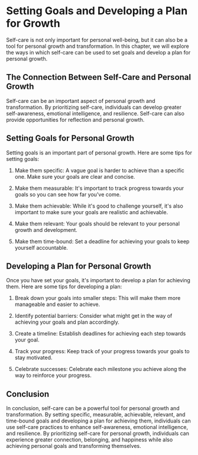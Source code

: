 # Setting Goals and Developing a Plan for Growth

Self-care is not only important for personal well-being, but it can also be a tool for personal growth and transformation. In this chapter, we will explore the ways in which self-care can be used to set goals and develop a plan for personal growth.

The Connection Between Self-Care and Personal Growth
----------------------------------------------------

Self-care can be an important aspect of personal growth and transformation. By prioritizing self-care, individuals can develop greater self-awareness, emotional intelligence, and resilience. Self-care can also provide opportunities for reflection and personal growth.

Setting Goals for Personal Growth
---------------------------------

Setting goals is an important part of personal growth. Here are some tips for setting goals:

1. Make them specific: A vague goal is harder to achieve than a specific one. Make sure your goals are clear and concise.

2. Make them measurable: It's important to track progress towards your goals so you can see how far you've come.

3. Make them achievable: While it's good to challenge yourself, it's also important to make sure your goals are realistic and achievable.

4. Make them relevant: Your goals should be relevant to your personal growth and development.

5. Make them time-bound: Set a deadline for achieving your goals to keep yourself accountable.

Developing a Plan for Personal Growth
-------------------------------------

Once you have set your goals, it's important to develop a plan for achieving them. Here are some tips for developing a plan:

1. Break down your goals into smaller steps: This will make them more manageable and easier to achieve.

2. Identify potential barriers: Consider what might get in the way of achieving your goals and plan accordingly.

3. Create a timeline: Establish deadlines for achieving each step towards your goal.

4. Track your progress: Keep track of your progress towards your goals to stay motivated.

5. Celebrate successes: Celebrate each milestone you achieve along the way to reinforce your progress.

Conclusion
----------

In conclusion, self-care can be a powerful tool for personal growth and transformation. By setting specific, measurable, achievable, relevant, and time-bound goals and developing a plan for achieving them, individuals can use self-care practices to enhance self-awareness, emotional intelligence, and resilience. By prioritizing self-care for personal growth, individuals can experience greater connection, belonging, and happiness while also achieving personal goals and transforming themselves.

